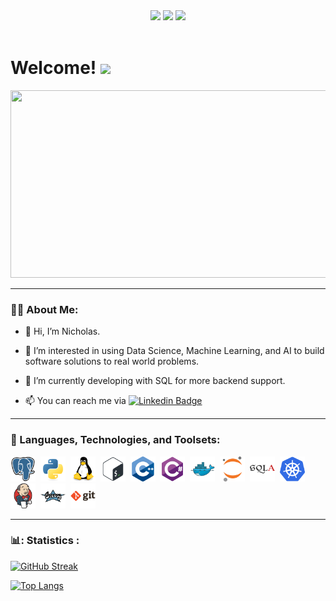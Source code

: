 <div id="header" align="center">
  <img src="https://media.giphy.com/media/v1.Y2lkPTc5MGI3NjExODAxOWQxNjBkNTkzOGZmODQ2MjBiMWY0N2YzNDdmYmMxNWM5ZDdlNCZjdD1n/MFPXPM1nFImgYf6s25/giphy.gif" width="100"/>
  <img src="https://media.giphy.com/media/v1.Y2lkPTc5MGI3NjExMmMyNjZkMzBhMjg3MWM2NzY0ZjIwM2U0NDYzNjgwNTc0ZDFjODgwNiZjdD1z/Y2f3PjfbqZQcQot1Mb/giphy.gif" width="100"/>
  <img src="https://media.giphy.com/media/v1.Y2lkPTc5MGI3NjExODZhODJlYjdhYTY5NWZjMGU2NTNmYmIzMWQyMDQxZTQ4MGI4N2YxNiZjdD1z/LMt9638dO8dftAjtco/giphy.gif" width="100"/>
</div>

<div id="badges" align="center">
  <img src="https://komarev.com/ghpvc/?username=nbdevs" alt=""/>
</div>

<h1>
  Welcome!
  <img src="https://media.giphy.com/media/hvRJCLFzcasrR4ia7z/giphy.gif" width="30px"/>
</h1>

<div align="center">
  <img src="https://media.giphy.com/media/v1.Y2lkPTc5MGI3NjExZDhiOWJiMjQ4MDQwNGZmN2NjMzUxMGMyMTgxMzFhZmU1MzdkM2I2ZSZjdD1n/JrXas5ecb4FkwbFpIE/giphy.gif" width="600" height="300"/>
</div>

---

### :man_technologist: About Me: 

- 👋 Hi, I’m Nicholas.

- 👀 I’m interested in using Data Science, Machine Learning, and AI to build software solutions to real world problems.

- 🌱 I’m currently developing with SQL for more backend support.

- 📫 You can reach me via [![Linkedin Badge](https://img.shields.io/badge/-nicholasb.-blue?style=flat&logo=Linkedin&logoColor=white)](https://www.linkedin.com/in/nicholasbojor/)

---

### :toolbox: Languages, Technologies, and Toolsets:

<div>
  <img src="https://github.com/devicons/devicon/blob/master/icons/postgresql/postgresql-original.svg" title="PostgreSQL" alt="PostgreSQL" width="40" height="40"/>&nbsp;
  <img src="https://github.com/devicons/devicon/blob/master/icons/python/python-original.svg" title="Python" alt="Python" width="40" height="40"/>&nbsp;
  <img src="https://github.com/devicons/devicon/blob/master/icons/linux/linux-original.svg" title="Linux" alt="Linux" width="40" height="40"/>&nbsp;
  <img src="https://github.com/devicons/devicon/blob/master/icons/bash/bash-original.svg" title="Bash" alt="Bash" width="40" height="40"/>&nbsp;   
  <img src="https://github.com/devicons/devicon/blob/master/icons/cplusplus/cplusplus-original.svg" title="C++" alt="C++" width="40" height="40"/>&nbsp;  
  <img src="https://github.com/devicons/devicon/blob/master/icons/csharp/csharp-original.svg" title="C#" alt="C#" width="40" height="40"/>&nbsp; 
  <img src="https://github.com/devicons/devicon/blob/master/icons/docker/docker-original.svg" title="Docker" alt="Docker" width="40" height="40"/>&nbsp;
  <img src="https://github.com/devicons/devicon/blob/master/icons/jupyter/jupyter-original.svg" title="Jupyter" alt="Jupyter" width="40" height="40"/>&nbsp;
  <img src="https://github.com/devicons/devicon/blob/master/icons/sqlalchemy/sqlalchemy-original.svg" title="SQLAlchemy" alt="SQLAlchemy" width="40" height="40"/>&nbsp;
  <img src="https://github.com/devicons/devicon/blob/master/icons/kubernetes/kubernetes-plain.svg" title="Kubernetes" alt="Kubernetes" width="40" height="40"/>&nbsp;
  <img src="https://github.com/devicons/devicon/blob/master/icons/jenkins/jenkins-original.svg" title="Jenkins" alt="Jenkins" width="40" height="40"/>&nbsp;
  <img src="https://github.com/devicons/devicon/blob/master/icons/groovy/groovy-original.svg" title="Groovy" alt="Groovy" width="40" height="40"/>&nbsp; 
  <img src="https://github.com/devicons/devicon/blob/master/icons/git/git-original-wordmark.svg" title="Git" alt="Git" width="40" height="40"/>
 </div>
 
 ---
 
 ### 📊: Statistics :
 
[![GitHub Streak](http://github-readme-streak-stats.herokuapp.com?user=nbdevs&theme=tokyonight&date_format=j%20M%5B%20Y%5D&mode=weekly)](https://git.io/streak-stats)

[![Top Langs](https://github-readme-stats.vercel.app/api/top-langs/?username=nbdevs&layout=compact&theme=tokyonight)](https://github.com/anuraghazra/github-readme-stats)
